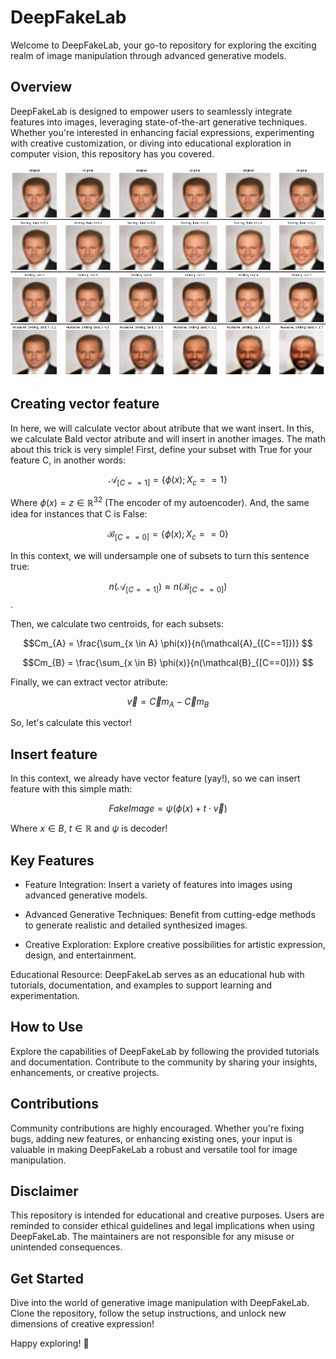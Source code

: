 # DeepFakeLab
Welcome to DeepFakeLab, your go-to repository for exploring the exciting realm of image manipulation through advanced generative models.

## Overview
DeepFakeLab is designed to empower users to seamlessly integrate features into images, leveraging state-of-the-art generative techniques. Whether you're interested in enhancing facial expressions, experimenting with creative customization, or diving into educational exploration in computer vision, this repository has you covered.

![Generative Demo](images/generative/DeepFakeOverview.png)

## Creating vector feature

In here, we will calculate vector about atribute that we want insert. In this, we calculate Bald vector atribute and will insert in another images. The math about this trick is very simple! First, define your subset with True for your feature C, in another words: 

$$\mathcal{A}_{[C==1]} =\{ {\phi(x) ; X_c == 1}\}$$

Where $\phi(x) = z \in \mathbb{R}^{32}$ (The encoder of my autoencoder). And, the same idea for instances that C is False:

$$\mathcal{B}_{[C==0]} =\{ {\phi(x) ; X_c == 0}\}$$

In this context, we will undersample one of subsets to turn this sentence true:

$$n(\mathcal{A}_{[C==1]}) \approx n(\mathcal{B}_{[C==0]})$$.

Then, we calculate two centroids, for each subsets: 

$$Cm_{A} = \frac{\sum_{x \in A} \phi(x)}{n(\mathcal{A}_{[C==1]})} $$

$$Cm_{B} = \frac{\sum_{x \in B} \phi(x)}{n(\mathcal{B}_{[C==0]})} $$

Finally, we can extract vector atribute:

$$\vec v = \vec Cm_{A} - \vec Cm_{B}$$

So, let's calculate this vector!


## Insert feature

In this context, we already have vector feature (yay!), so we can insert feature with this simple math: 

$$FakeImage = \psi(\phi(x) + t \cdot \vec v)$$

Where $x \in B$, $t \in \mathbb{R}$ and $\psi$ is decoder!

## Key Features
- Feature Integration: Insert a variety of features into images using advanced generative models.

- Advanced Generative Techniques: Benefit from cutting-edge methods to generate realistic and detailed synthesized images.

- Creative Exploration: Explore creative possibilities for artistic expression, design, and entertainment.

Educational Resource: DeepFakeLab serves as an educational hub with tutorials, documentation, and examples to support learning and experimentation.

## How to Use
Explore the capabilities of DeepFakeLab by following the provided tutorials and documentation. Contribute to the community by sharing your insights, enhancements, or creative projects.

## Contributions
Community contributions are highly encouraged. Whether you're fixing bugs, adding new features, or enhancing existing ones, your input is valuable in making DeepFakeLab a robust and versatile tool for image manipulation.

## Disclaimer
This repository is intended for educational and creative purposes. Users are reminded to consider ethical guidelines and legal implications when using DeepFakeLab. The maintainers are not responsible for any misuse or unintended consequences.

## Get Started
Dive into the world of generative image manipulation with DeepFakeLab. Clone the repository, follow the setup instructions, and unlock new dimensions of creative expression!

Happy exploring! 🚀